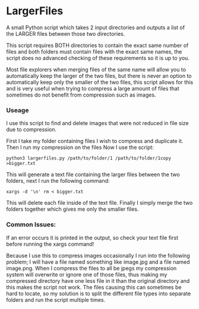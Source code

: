 # LargerFiles
A small Python script which takes 2 input directories and outputs a list of the LARGER files between those two directories. 

This script requires BOTH directories to contain the exact same number of files and both folders must contain files with the exact same names, the script does no advanced checking of these requirements so it is up to you.

Most file explorers when merging files of the same name will allow you to automatically keep the larger of the two files, but there is never an option to automatically keep only the smaller of the two files, this script allows for this and is very useful when trying to compress a large amount of files that sometimes do not benefit from compression such as images. 

### Useage
I use this script to find and delete images that were not reduced in file size due to compression.

First I take my folder containing files I wish to compress and duplicate it.
Then I run my compression on the files
Now I use the script: 
```
python3 largerfiles.py /path/to/folder/1 /path/to/folder/1copy >bigger.txt
```
This will generate a text file containing the larger files between the two folders, next I run the following command:
```
xargs -d '\n' rm < bigger.txt
```
This will delete each file inside of the text file. 
Finally I simply merge the two folders together which gives me only the smaller files. 

### Common Issues:
If an error occurs it is printed in the output, so check your text file first before running the xargs command! 

Because I use this to compress images occasionally I run into the following problem; I will have a file named something like image.jpg and a file named image.png. When I compress the files to all be jpegs my compression system will overwrite or ignore one of those files, thus making my compressed directory have one less file in it than the original directory and this makes the script not work. The files causing this can sometimes be hard to locate, so my solution is to split the different file types into separate folders and run the script multiple times. 
